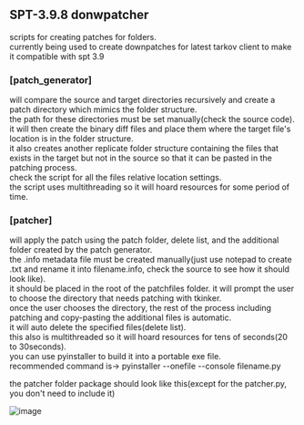 ## SPT-3.9.8 donwpatcher 
scripts for creating patches for folders.  
currently being used to create downpatches for latest tarkov client to make it compatible with spt 3.9

### [patch_generator]  
will compare the source and target directories recursively and create a patch directory which mimics the folder structure.  
the path for these directories must be set manually(check the source code).  
it will then create the binary diff files and place them where the target file's location is in the folder structure.  
it also creates another replicate folder structure containing the files that exists in the target but not in the source so that it can be pasted in the patching process.  
check the script for all the files relative location settings.  
the script uses multithreading so it will hoard resources for some period of time.  

  
### [patcher]  
will apply the patch using the patch folder, delete list, and the additional folder created by the patch generator.  
the .info metadata file must be created manually(just use notepad to create .txt and rename it into filename.info, check the source to see how it should look like).  
it should be placed in the root of the patchfiles folder.
it will prompt the user to choose the directory that needs patching with tkinker.  
once the user chooses the directory, the rest of the process including patching and copy-pasting the additional files is automatic.  
it will auto delete the specified files(delete list).  
this also is multithreaded so it will hoard resources for tens of seconds(20 to 30seconds).  
you can use pyinstaller to build it into a portable exe file.  
recommended command is->  pyinstaller --onefile --console filename.py
  
  
  
the patcher folder package should look like this(except for the patcher.py, you don't need to include it)  
  
![image](https://github.com/user-attachments/assets/d8ffcc01-8759-4f10-b8f2-7f986dafd169)

